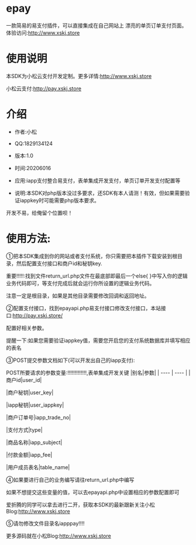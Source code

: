 # epay
一款简易的易支付插件，可以直接集成在自己网站上
漂亮的单页订单支付页面。
体验访问:http://www.xskj.store
# 使用说明
本SDK为小松云支付开发定制。更多详情:http://www.xskj.store

小松云支付:http://pay.xskj.store
# 介绍
* 作者:小松

* QQ:1829134124

* 版本:1.0

* 时间:20206016

* 应用:iapp支付整合易支付，表单集成开发支付，单页订单开发支付配置等

* 说明:本SDK对php版本没过多要求，还SDK有本人请测！有效，但如果需要验证iappkey时可能需要php版本要求。

开发不易，给俺留个位置呗！

# 使用方法:

①把本SDK集成到你的网站或者支付系统，你只需要把本插件下载安装到根目录，然后配置支付接口和商户id和秘钥key.

重要!!!!!:找到文件return_url.php文件在最底部即最后一个else{ }中写入你的逻辑业务代码即可，等支付完成后就会运行你所设置的逻辑业务代码。

注意一定是根目录，如果是其他目录需要修改回调和返回地址。

②配置支付接口，找到epayapi.php易支付接口修改支付接口，本站接口:http://pay.xskj.store/

配置好相关参数。

提醒一下:如果您需要验证iappkey值，需要您开启您的支付系统数据库并填写相应的表名

③POST提交参数文档如下(可以开发出自己的iapp支付):

POST所要请求的参数变量:!!!!!!!!!!!!!,表单集成开发关键
|别名|参数|
|  ----  | ----  |
|商户id|user_id|

|商户秘钥|user_key|

|iapp秘钥|user_iappkey|

|商户订单号|iapp_trade_no|

|支付方式|type|

|商品名称|iapp_subject|

|付款金额|iapp_fee|

|用户成员表名|table_name|

④如果要进行自己的业务编写请往return_url.php中编写

如果不想提交这些变量的值，可以去epayapi.php中设置相应的参数配置即可

爱折腾的同学可以拿去进行二开，获取本SDK的最新跟新关注小松Blog:http://www.xskj.store

⑤请勿修改文件目录名iapppay!!!!

更多源码就在小松Blog:http://www.xskj.store
